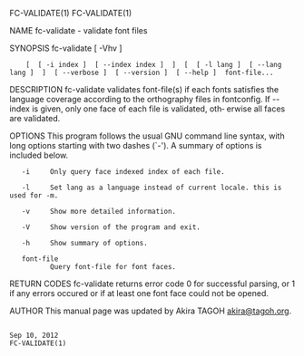 FC-VALIDATE(1)                                                                                                                                                                                 FC-VALIDATE(1)

NAME
       fc-validate - validate font files

SYNOPSIS
       fc-validate [ -Vhv ]

        [  [ -i index ]  [ --index index ]  ]  [  [ -l lang ]  [ --lang lang ]  ]  [ --verbose ]  [ --version ]  [ --help ]  font-file...

DESCRIPTION
       fc-validate validates font-file(s) if each fonts satisfies the language coverage according to the orthography files in fontconfig.  If --index is given, only one face of each file is validated, oth‐
       erwise all faces are validated.

OPTIONS
       This program follows the usual GNU command line syntax, with long options starting with two dashes (`-'). A summary of options is included below.

       -i     Only query face indexed index of each file.

       -l     Set lang as a language instead of current locale. this is used for -m.

       -v     Show more detailed information.

       -V     Show version of the program and exit.

       -h     Show summary of options.

       font-file
              Query font-file for font faces.

RETURN CODES
       fc-validate returns error code 0 for successful parsing, or 1 if any errors occured or if at least one font face could not be opened.

AUTHOR
       This manual page was updated by Akira TAGOH <akira@tagoh.org>.

                                                                                                 Sep 10, 2012                                                                                  FC-VALIDATE(1)
